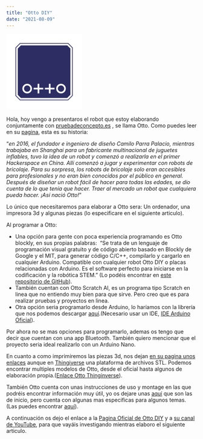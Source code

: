 ```yaml
---
title: "Otto DIY"
date: "2021-08-09"
---
```


![](../images/otto_logo.png)

Hola, hoy vengo a presentaros el robot que estoy elaborando conjuntamente con [pruebadeconcepto.es](https://pruebadeconcepto.es) , se llama Otto. Como puedes leer en su [pagina](https://es.ottodiy.com/), esta es su historia:

“_en 2016, el fundador e ingeniero de diseño Camilo Parra Palacio, mientras trabajaba en Shanghai para un fabricante multinacional de juguetes inflables, tuvo la idea de un robot y comenzó a realizarla en el primer Hackerspace en China. Allí comenzó a jugar y experimentar con robots de bricolaje. Para su sorpresa, los robots de bricolaje solo eran accesibles para profesionales y no eran bien conocidos por el público en general. Después de diseñar un robot fácil de hacer para todas las edades, se dio cuenta de lo que tenía que hacer. Traer al mercado un robot que cualquiera pueda hacer. ¡Así nació Otto!_”

Lo único que necesitaremos para elaborar a Otto sera: Un ordenador, una impresora 3d y algunas piezas (lo especificare en el siguiente articulo).

Al programar a Otto:

- Una opción para gente con poca experiencia programando es Otto blockly, en sus propias palabras:  “Se trata de un lenguaje de programación visual gratuito y de código abierto basado en Blockly de Google y el MIT, para generar código C/C++, compilarlo y cargarlo en cualquier Arduino. Compatible con cualquier robot Otto DIY o placas relacionadas con Arduino. Es el software perfecto para iniciarse en la codificación y la robótica STEM.” (Lo podéis encontrar en [este repositorio de GitHub](https://github.com/OttoDIY/blockly)).
- También cuentan con Otto Scratch AI, es un programa tipo Scratch en linea que no entiendo muy bien para que sirve. Pero creo que es para realizar pruebas y proyectos en linea.
- Otra opción seria programarlo desde Arduino, lo haríamos con la librería que nos podemos descargar [aquí](https://github.com/OttoDIY/OttoDIYLib/archive/master.zip).(Necesario usar un IDE, [IDE Arduino Oficial](https://www.arduino.cc/en/software)).

Por ahora no se mas opciones para programarlo, ademas os tengo que decir que cuentan con una app Bluetooth. También quiero mencionar que el proyecto seria ideal realizarlo con un Arduino Nano.

En cuanto a como imprimiremos las piezas 3d, nos dejan [en su pagina unos enlaces](https://www.ottodiy.com/academy) aunque en [Thingiverse](https://www.thingiverse.com/) una plataforma de archivos STL. Podemos encontrar multiples modelos de Otto, desde el oficial hasta algunos de elaboración propia.([Enlace Otto Thinginverse](https://www.thingiverse.com/search?q=Otto+DIY&type=things&sort=relevant)).

También Otto cuenta con unas instrucciones de uso y montage en las que podréis encontrar información muy útil, yo os dejare unas [aquí](https://docs.google.com/presentation/d/1SrlUREWKDYUIi2Riy9XX7KEzB7MnS0AgW7JPXjC0_Hc/edit) que son las de inicio, pero cuenta con algunas mas especificas para algunos temas.(Las puedes encontrar [aquí](https://www.ottodiy.com/academy)).

A continuación os dejo el enlace a la [Pagina Oficial de Otto DIY](https://www.ottodiy.com/) y a [su canal de YouTube](https://youtube.com/c/OttoDIY), para que vayáis investigando mientras elaboro el siguiente articulo.

